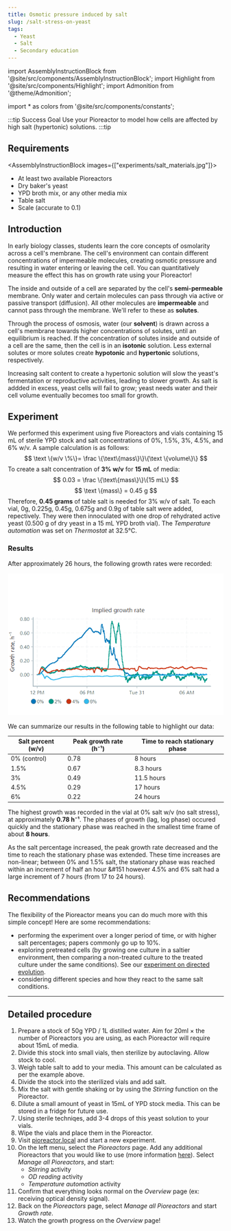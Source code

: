 ```yaml
---
title: Osmotic pressure induced by salt
slug: /salt-stress-on-yeast
tags: 
  - Yeast
  - Salt
  - Secondary education
---
```


import AssemblyInstructionBlock from '@site/src/components/AssemblyInstructionBlock';
import Highlight from '@site/src/components/Highlight';
import Admonition from '@theme/Admonition';

import * as colors from '@site/src/components/constants';

:::tip Success Goal
Use your Pioreactor to model how cells are affected by high salt (hypertonic) solutions.
:::tip

## Requirements

<AssemblyInstructionBlock images={["experiments/salt_materials.jpg"]}>

*	At least two available Pioreactors
*	Dry baker's yeast
*   YPD broth mix, or any other media mix
*	Table salt 
*	Scale (accurate to 0.1)

</AssemblyInstructionBlock>

## Introduction

In early biology classes, students learn the core concepts of osmolarity across a cell's membrane. The cell's environment can contain different concentrations of impermeable molecules, creating osmotic pressure and resulting in water entering or leaving the cell. You can quantitatively measure the effect this has on growth rate using your Pioreactor!

The inside and outside of a cell are separated by the cell's **semi-permeable** membrane. Only water and certain molecules can pass through via active or passive transport (diffusion). All other molecules are **impermeable** and cannot pass through the membrane. We'll refer to these as **solutes**. 

Through the process of osmosis, water (our **solvent**) is drawn across a cell's membrane towards higher concentrations of solutes, until an equilibrium is reached. If the concentration of solutes inside and outside of a cell are the same, then the cell is in an **isotonic** solution. Less external solutes or more solutes create **hypotonic** and **hypertonic** solutions, respectively. 

Increasing salt content to create a hypertonic solution will slow the yeast's fermentation or reproductive activities, leading to slower growth. As salt is addded in excess, yeast cells will fail to grow; yeast needs water and their cell volume eventually becomes too small for growth.  

## Experiment

We performed this experiment using five Pioreactors and vials containing 15 mL of sterile YPD stock and salt concentrations of 0%, 1.5%, 3%, 4.5%, and 6% w/v. 
A sample calculation is as follows:
$$
\text \{w/v \%\}= \frac \{\text\{mass\}\}\{\text \{volume\}\}
$$
To create a salt concentration of **3% w/v** for **15 mL** of media:
$$
0.03 = \frac \{\text\{mass\}\}\{15 mL\}
$$
$$
\text \{mass\} = 0.45 g
$$
Therefore, **0.45 grams** of table salt is needed for 3% w/v of salt.
To each vial, 0g, 0.225g, 0.45g, 0.675g and 0.9g of table salt were added, repectively. They were then innoculated with one drop of rehydrated active yeast (0.500 g of dry yeast in a 15 mL YPD broth vial). The _Temperature automation_ was set on _Thermostat_ at 32.5°C.

### Results

After approximately 26 hours, the following growth rates were recorded: 

![](/img/experiments/salt_growth_rate.png)

We can summarize our results in the following table to highlight our data: 

|Salt percent (w/v)|Peak growth rate (h⁻¹)|Time to reach stationary phase|
|------------------|--------------|----------------------|
|0% (control) |0.78|8 hours|
|1.5%|0.67|8.3 hours|
|3%|0.49|11.5 hours|
|4.5%|0.29|17 hours|
|6%|0.22|24 hours|

The highest growth was recorded in the vial at 0% salt w/v (no salt stress), at approximately **0.78 h⁻¹**. The phases of growth (lag, log phase) occured quickly and the stationary phase was reached in the smallest time frame of about **8 hours**. 

As the salt percentage increased, the peak growth rate decreased and the time to reach the stationary phase was extended. These time increases are non-linear; between 0% and 1.5% salt, the stationary phase was reached within an increment of half an hour &#151 however 4.5% and 6% salt had a large increment of 7 hours (from 17 to 24 hours). 

##  Recommendations 

The flexibility of the Pioreactor means you can do much more with this simple concept! Here are some recommendations: 
* performing the experiment over a longer period of time, or with higher salt percentages; papers commonly go up to 10%. 
* exploring pretreated cells (by growing one culture in a saltier environment, then comparing a non-treated culture to the treated culture under the same conditions). See our [experiment on directed evolution](/experiments/directed-evolution-salt-tolerance). 
* considering different species and how they react to the same salt conditions.

-----

## Detailed procedure

1. Prepare a stock of 50g YPD / 1L distilled water. Aim for 20ml × the number of Pioreactors you are using, as each Pioreactor will require about 15mL of media.
2. Divide this stock into small vials, then sterilize by autoclaving. Allow stock to cool.
2. Weigh table salt to add to your media. This amount can be calculated as per the example above.
4. Divide the stock into the sterilized vials and add salt.
5. Mix the salt with gentle shaking or by using the _Stirring_ function on the Pioreactor. 
6. Dilute a small amount of yeast in 15mL of YPD stock media. This can be stored in a fridge for future use.
7. Using sterile techniqes, add 3-4 drops of this yeast solution to your vials. 
8. Wipe the vials and place them in the Pioreactor.
9.  Visit [pioreactor.local](http://pioreactor.local) and start a new experiment.
10. On the left menu, select the _Pioreactors_ page. Add any additional Pioreactors that you would like to use (more information [here](/user-guide/create-cluster)). Select _Manage all Pioreactors_, and start:
     * _Stirring_ activity
     * _OD reading_ activity
     * _Temperature automation_ activity 
11.  Confirm that everything looks normal on the _Overview_ page (ex: receiving optical density signal).
12.	Back on the _Pioreactors_ page, select _Manage all Pioreactors_ and start _Growth rate_. 
13.  Watch the growth progress on the _Overview_ page! 

